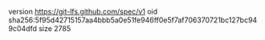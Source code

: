 version https://git-lfs.github.com/spec/v1
oid sha256:5f95d42715157aa4bbb5a0e51fe946ff0e5f7af706370721bc127bc949c04dfd
size 2785
